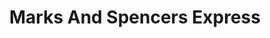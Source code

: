 ---
title: "Marks And Spencers Express"
url: /bedford/marks-and-spencers-express/
shop: convenience
---